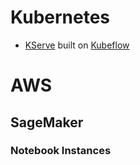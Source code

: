 # Kubernetes
- [KServe](https://www.kubeflow.org/docs/external-add-ons/kserve/) built on [Kubeflow](https://kubeflow.org/)


# AWS
## SageMaker

### Notebook Instances


